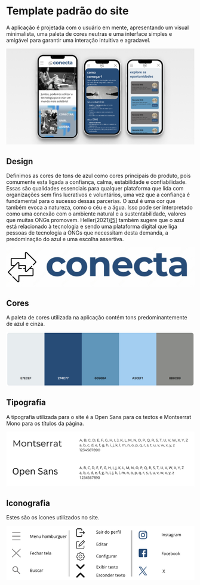 # Template padrão do site

A aplicação é projetada com o usuário em mente, apresentando um visual minimalista, uma paleta de cores neutras e uma interface simples e amigável para garantir uma interação intuitiva e agradavel.

![Layout](./imagens_template/layout.png)


## Design

Definimos as cores de tons de azul como cores principais do produto, pois comumente esta ligada a confiança, calma, estabilidade e confiabilidade. Essas são qualidades essenciais para qualquer plataforma que lida com organizações sem fins lucrativos e voluntários, uma vez que a confiança é fundamental para o sucesso dessas parcerias. O azul é uma cor que também evoca a natureza, como o céu e a água. Isso pode ser interpretado como uma conexão com o ambiente natural e a sustentabilidade, valores que muitas ONGs promovem. Heller(2021)[[5]](../docs/references.md) também sugere que o azul está relacionado à tecnologia e sendo uma plataforma digital que liga pessoas de tecnologia a ONGs que necessitam desta demanda, a predominação do azul e uma escolha assertiva.


![Logo](./imagens_template/logo-conecta.png)


## Cores

A paleta de cores utilizada na aplicação contém tons predominantemente de azul e cinza. 

![Paleta de Cores](./imagens_template/paleta-de-cores.png)

## Tipografia

A tipografia utilizada para o site é a Open Sans para os textos e Montserrat Mono para os títulos da página. 

![Tipografia](./imagens_template/tipografia.png)

## Iconografia

Estes são os ícones utilizados no site. 

![Iconografia](./imagens_template/iconografia.png)
